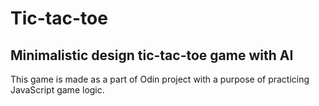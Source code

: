 # Tic-tac-toe
## Minimalistic design tic-tac-toe game with AI

This game is made as a part of Odin project with a purpose of practicing JavaScript game logic.

